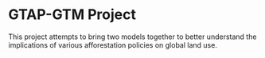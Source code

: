 # GTAP-GTM Project
This project attempts to bring two models together to better understand the implications of various afforestation policies on global land use.
